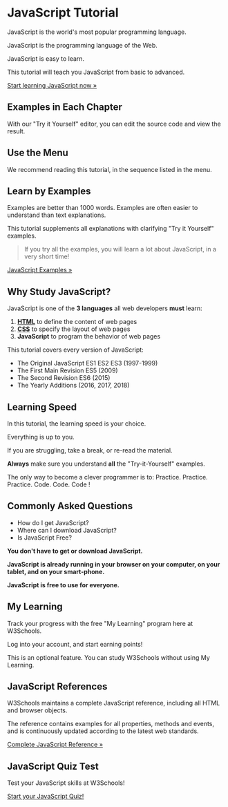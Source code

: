 # JavaScript Tutorial

JavaScript is the world's most popular programming language.

JavaScript is the programming language of the Web.

JavaScript is easy to learn.

This tutorial will teach you JavaScript from basic to advanced.

[Start learning JavaScript now »](https://www.w3schools.com/js/js_intro.asp)

## Examples in Each Chapter

With our "Try it Yourself" editor, you can edit the source code and view the result.

## Use the Menu

We recommend reading this tutorial, in the sequence listed in the menu.

## Learn by Examples

Examples are better than 1000 words. Examples are often easier to understand than text explanations.

This tutorial supplements all explanations with clarifying "Try it Yourself" examples.

> If you try all the examples, you will learn a lot about JavaScript, in a very short time!

[JavaScript Examples »](https://www.w3schools.com/js/js_examples.asp)

## Why Study JavaScript?

JavaScript is one of the **3 languages** all web developers **must** learn:

1. [**HTML**](https://www.w3schools.com/html/default.asp) to define the content of web pages
2. [**CSS**](https://www.w3schools.com/css/default.asp) to specify the layout of web pages
3. **JavaScript** to program the behavior of web pages 

This tutorial covers every version of JavaScript:

* The Original JavaScript ES1 ES2 ES3 (1997-1999)
* The First Main Revision ES5 (2009)
* The Second Revision ES6 (2015)
* The Yearly Additions (2016, 2017, 2018)

## Learning Speed

In this tutorial, the learning speed is your choice.

Everything is up to you.

If you are struggling, take a break, or re-read the material.

**Always** make sure you understand **all** the "Try-it-Yourself" examples.

The only way to become a clever programmer is to: Practice. Practice. Practice. Code. Code. Code !

## Commonly Asked Questions

* How do I get JavaScript?
* Where can I download JavaScript?
* Is JavaScript Free?

**You don't have to get or download JavaScript.**

**JavaScript is already running in your browser on your computer, on your tablet, and on your smart-phone.**

**JavaScript is free to use for everyone.**

## My Learning

Track your progress with the free "My Learning" program here at W3Schools.

Log into your account, and start earning points!

This is an optional feature. You can study W3Schools without using My Learning.

## JavaScript References

W3Schools maintains a complete JavaScript reference, including all HTML and browser objects.

The reference contains examples for all properties, methods and events, and is continuously updated according to the latest web standards.

[Complete JavaScript Reference »](https://www.w3schools.com/jsref/default.asp)

## JavaScript Quiz Test

Test your JavaScript skills at W3Schools!

[Start your JavaScript Quiz!](https://www.w3schools.com/js/js_quiz.asp)